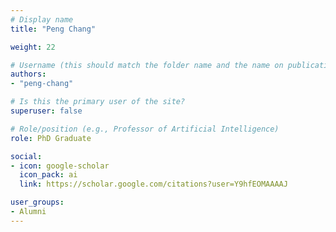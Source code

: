 ```yaml
---
# Display name
title: "Peng Chang"

weight: 22

# Username (this should match the folder name and the name on publications)
authors:
- "peng-chang"

# Is this the primary user of the site?
superuser: false

# Role/position (e.g., Professor of Artificial Intelligence)
role: PhD Graduate

social:
- icon: google-scholar
  icon_pack: ai
  link: https://scholar.google.com/citations?user=Y9hfEOMAAAAJ

user_groups:
- Alumni
---
```

